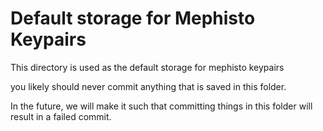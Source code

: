 # Default storage for Mephisto Keypairs
This directory is used as the default storage for mephisto keypairs

you likely should never commit anything that is saved in this folder.

In the future, we will make it such that committing things in this folder will result in a failed commit.